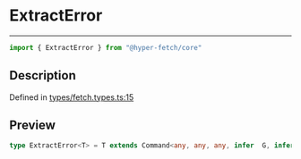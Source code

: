 

# ExtractError

<div class="api-docs__separator" data-reactroot="">

---

</div><div class="api-docs__import" data-reactroot="">

```ts
import { ExtractError } from "@hyper-fetch/core"
```

</div><div class="api-docs__section">

## Description

</div><div class="api-docs__description"><span class="api-docs__do-not-parse">



</span></div><p class="api-docs__definition">

Defined in [types/fetch.types.ts:15](https://github.com/BetterTyped/hyper-fetch/blob/9cf1f580/packages/core/src/types/fetch.types.ts#L15)

</p><div class="api-docs__section">

## Preview

</div><div class="api-docs__preview type single">

```ts
type ExtractError<T> = T extends Command<any, any, any, infer  G, infer  L, any, any, any, any, any> ? G | L : never;
```

</div>